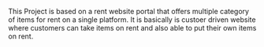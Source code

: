 This Project is based on a rent website portal that offers multiple category of items for rent on a single platform. It is basically is custoer driven website where customers can take items on rent and also able to put their own items on rent.
